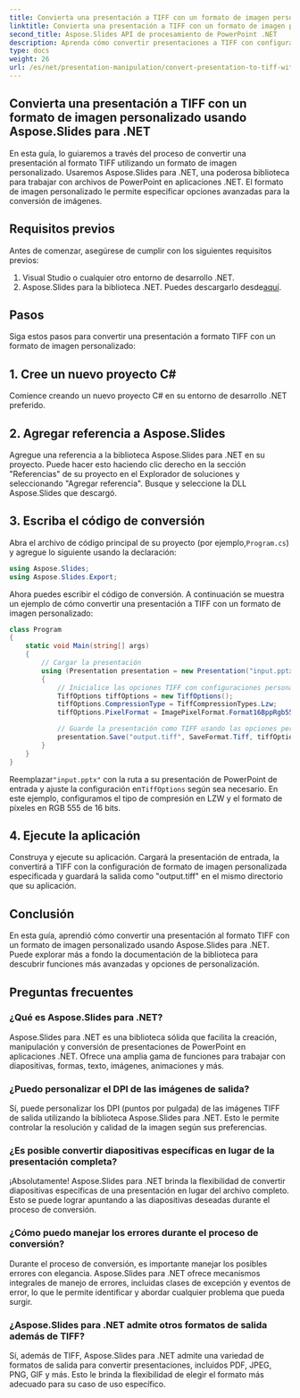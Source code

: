 ```yaml
---
title: Convierta una presentación a TIFF con un formato de imagen personalizado
linktitle: Convierta una presentación a TIFF con un formato de imagen personalizado
second_title: Aspose.Slides API de procesamiento de PowerPoint .NET
description: Aprenda cómo convertir presentaciones a TIFF con configuraciones de imagen personalizadas usando Aspose.Slides para .NET. Guía paso a paso con ejemplos de código.
type: docs
weight: 26
url: /es/net/presentation-manipulation/convert-presentation-to-tiff-with-custom-image-format/
---
```


## Convierta una presentación a TIFF con un formato de imagen personalizado usando Aspose.Slides para .NET

En esta guía, lo guiaremos a través del proceso de convertir una presentación al formato TIFF utilizando un formato de imagen personalizado. Usaremos Aspose.Slides para .NET, una poderosa biblioteca para trabajar con archivos de PowerPoint en aplicaciones .NET. El formato de imagen personalizado le permite especificar opciones avanzadas para la conversión de imágenes.

## Requisitos previos

Antes de comenzar, asegúrese de cumplir con los siguientes requisitos previos:

1. Visual Studio o cualquier otro entorno de desarrollo .NET.
2.  Aspose.Slides para la biblioteca .NET. Puedes descargarlo desde[aquí](https://downloads.aspose.com/slides/net).

## Pasos

Siga estos pasos para convertir una presentación a formato TIFF con un formato de imagen personalizado:

## 1. Cree un nuevo proyecto C#

Comience creando un nuevo proyecto C# en su entorno de desarrollo .NET preferido.

## 2. Agregar referencia a Aspose.Slides

Agregue una referencia a la biblioteca Aspose.Slides para .NET en su proyecto. Puede hacer esto haciendo clic derecho en la sección "Referencias" de su proyecto en el Explorador de soluciones y seleccionando "Agregar referencia". Busque y seleccione la DLL Aspose.Slides que descargó.

## 3. Escriba el código de conversión

 Abra el archivo de código principal de su proyecto (por ejemplo,`Program.cs`) y agregue lo siguiente usando la declaración:

```csharp
using Aspose.Slides;
using Aspose.Slides.Export;
```

Ahora puedes escribir el código de conversión. A continuación se muestra un ejemplo de cómo convertir una presentación a TIFF con un formato de imagen personalizado:

```csharp
class Program
{
    static void Main(string[] args)
    {
        // Cargar la presentación
        using (Presentation presentation = new Presentation("input.pptx"))
        {
            // Inicialice las opciones TIFF con configuraciones personalizadas
            TiffOptions tiffOptions = new TiffOptions();
            tiffOptions.CompressionType = TiffCompressionTypes.Lzw;
            tiffOptions.PixelFormat = ImagePixelFormat.Format16BppRgb555;

            // Guarde la presentación como TIFF usando las opciones personalizadas
            presentation.Save("output.tiff", SaveFormat.Tiff, tiffOptions);
        }
    }
}
```

 Reemplazar`"input.pptx"` con la ruta a su presentación de PowerPoint de entrada y ajuste la configuración en`TiffOptions` según sea necesario. En este ejemplo, configuramos el tipo de compresión en LZW y el formato de píxeles en RGB 555 de 16 bits.

## 4. Ejecute la aplicación

Construya y ejecute su aplicación. Cargará la presentación de entrada, la convertirá a TIFF con la configuración de formato de imagen personalizada especificada y guardará la salida como "output.tiff" en el mismo directorio que su aplicación.

## Conclusión

En esta guía, aprendió cómo convertir una presentación al formato TIFF con un formato de imagen personalizado usando Aspose.Slides para .NET. Puede explorar más a fondo la documentación de la biblioteca para descubrir funciones más avanzadas y opciones de personalización.

## Preguntas frecuentes

### ¿Qué es Aspose.Slides para .NET?

Aspose.Slides para .NET es una biblioteca sólida que facilita la creación, manipulación y conversión de presentaciones de PowerPoint en aplicaciones .NET. Ofrece una amplia gama de funciones para trabajar con diapositivas, formas, texto, imágenes, animaciones y más.

### ¿Puedo personalizar el DPI de las imágenes de salida?

Sí, puede personalizar los DPI (puntos por pulgada) de las imágenes TIFF de salida utilizando la biblioteca Aspose.Slides para .NET. Esto le permite controlar la resolución y calidad de la imagen según sus preferencias.

### ¿Es posible convertir diapositivas específicas en lugar de la presentación completa?

¡Absolutamente! Aspose.Slides para .NET brinda la flexibilidad de convertir diapositivas específicas de una presentación en lugar del archivo completo. Esto se puede lograr apuntando a las diapositivas deseadas durante el proceso de conversión.

### ¿Cómo puedo manejar los errores durante el proceso de conversión?

Durante el proceso de conversión, es importante manejar los posibles errores con elegancia. Aspose.Slides para .NET ofrece mecanismos integrales de manejo de errores, incluidas clases de excepción y eventos de error, lo que le permite identificar y abordar cualquier problema que pueda surgir.

### ¿Aspose.Slides para .NET admite otros formatos de salida además de TIFF?

Sí, además de TIFF, Aspose.Slides para .NET admite una variedad de formatos de salida para convertir presentaciones, incluidos PDF, JPEG, PNG, GIF y más. Esto le brinda la flexibilidad de elegir el formato más adecuado para su caso de uso específico.